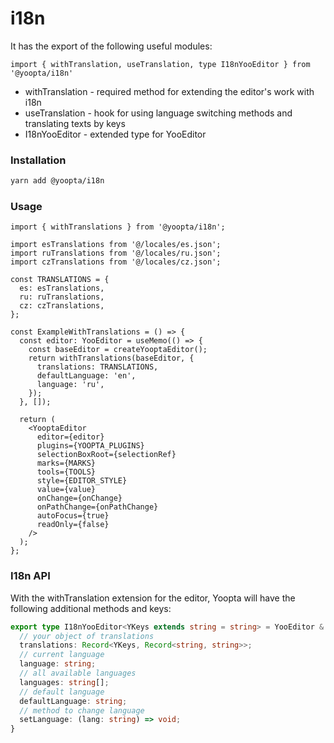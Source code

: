 # i18n

It has the export of the following useful modules:

`import { withTranslation, useTranslation, type I18nYooEditor } from '@yoopta/i18n'` 

- withTranslation - required method for extending the editor's work with i18n
- useTranslation - hook for using language switching methods and translating texts by keys
- I18nYooEditor - extended type for YooEditor

### Installation

```bash
yarn add @yoopta/i18n
```

### Usage

```tsx
import { withTranslations } from '@yoopta/i18n';

import esTranslations from '@/locales/es.json';
import ruTranslations from '@/locales/ru.json';
import czTranslations from '@/locales/cz.json';

const TRANSLATIONS = {
  es: esTranslations,
  ru: ruTranslations,
  cz: czTranslations,
};

const ExampleWithTranslations = () => {
  const editor: YooEditor = useMemo(() => {
    const baseEditor = createYooptaEditor();
    return withTranslations(baseEditor, {
      translations: TRANSLATIONS,
      defaultLanguage: 'en',
      language: 'ru',
    });
  }, []);

  return (
    <YooptaEditor
      editor={editor}
      plugins={YOOPTA_PLUGINS}
      selectionBoxRoot={selectionRef}
      marks={MARKS}
      tools={TOOLS}
      style={EDITOR_STYLE}
      value={value}
      onChange={onChange}
      onPathChange={onPathChange}
      autoFocus={true}
      readOnly={false}
    />
  );
};
```

### I18n API
With the withTranslation extension for the editor, Yoopta will have the following additional methods and keys:

```typescript
export type I18nYooEditor<YKeys extends string = string> = YooEditor & {
  // your object of translations
  translations: Record<YKeys, Record<string, string>>;
  // current language
  language: string;
  // all available languages
  languages: string[];
  // default language
  defaultLanguage: string;
  // method to change language
  setLanguage: (lang: string) => void;
}
```


